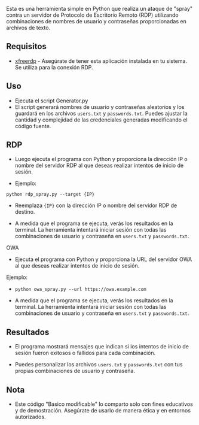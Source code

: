 Esta es una herramienta simple en Python que realiza un ataque de "spray" contra un servidor de Protocolo de Escritorio Remoto (RDP) utilizando combinaciones de nombres de usuario y contraseñas proporcionadas en archivos de texto.

## Requisitos

- [xfreerdp](https://github.com/FreeRDP/FreeRDP) - Asegúrate de tener esta aplicación instalada en tu sistema. Se utiliza para la conexión RDP.

## Uso

- Ejecuta el script Generator.py
- El script generará nombres de usuario y contraseñas aleatorios y los guardará en los archivos `users.txt` y `passwords.txt`. Puedes ajustar la cantidad y complejidad de las credenciales generadas modificando el código fuente.

## RDP

- Luego ejecuta el programa con Python y proporciona la dirección IP o nombre del servidor RDP al que deseas realizar intentos de inicio de sesión.

- Ejemplo:

`python rdp_spray.py --target {IP}`

- Reemplaza `{IP}` con la dirección IP o nombre del servidor RDP de destino.

- A medida que el programa se ejecuta, verás los resultados en la terminal. La herramienta intentará iniciar sesión con todas las combinaciones de usuario y contraseña en `users.txt` y `passwords.txt`.

OWA

- Ejecuta el programa con Python y proporciona la URL del servidor OWA al que deseas realizar intentos de inicio de sesión.

Ejemplo:

- `python owa_spray.py --url https://owa.example.com`

- A medida que el programa se ejecuta, verás los resultados en la terminal. La herramienta intentará iniciar sesión con todas las combinaciones de usuario y contraseña en `users.txt` y `passwords.txt`.

## Resultados

- El programa mostrará mensajes que indican si los intentos de inicio de sesión fueron exitosos o fallidos para cada combinación.

- Puedes personalizar los archivos `users.txt` y `passwords.txt` con tus propias combinaciones de usuario y contraseña.

## Nota

- Este código "Basico modificable" lo comparto solo con fines educativos y de demostración. Asegúrate de usarlo de manera ética y en entornos autorizados.
